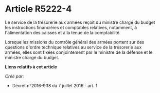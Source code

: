 # Article R5222-4

Le service de la trésorerie aux armées reçoit du ministre chargé du budget les instructions financières et comptables
relatives, notamment, à l'alimentation des caisses et à la tenue de la comptabilité. 

Lorsque les missions du contrôle général des armées portent sur des questions d'ordre technique relatives au service de la
trésorerie aux armées, elles sont fixées conjointement par le ministre de la défense et le ministre chargé du budget.

**Liens relatifs à cet article**

_Créé par_:

  - Décret n°2016-938 du 7 juillet 2016 - art. 1
